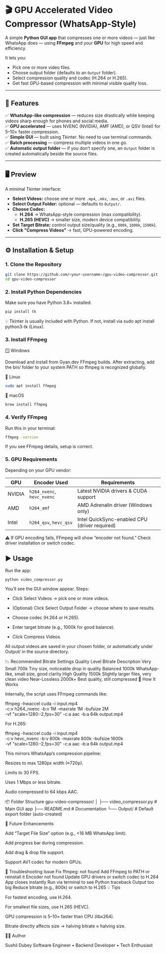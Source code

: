 # 🎬 GPU Accelerated Video Compressor (WhatsApp-Style)

A simple **Python GUI app** that compresses one or more videos — just like WhatsApp does — using **FFmpeg** and your **GPU** for high speed and efficiency.  

It lets you:
- Pick one or more video files.
- Choose output folder (defaults to an `Output` folder).
- Select compression quality and codec (H.264 or H.265).
- Get fast GPU-based compression with minimal visible quality loss.

---

## 🚀 Features

✅ **WhatsApp-like compression** — reduces size drastically while keeping videos sharp enough for phones and social media.  
✅ **GPU accelerated** — uses NVENC (NVIDIA), AMF (AMD), or QSV (Intel) for 5–10× faster compression.  
✅ **Simple GUI** — built using Tkinter. No need to use terminal commands.  
✅ **Batch processing** — compress multiple videos in one go.  
✅ **Automatic output folder** — if you don’t specify one, an `Output` folder is created automatically beside the source files.  

---

## 🖥️ Preview

A minimal Tkinter interface:

- **Select Videos:** choose one or more `.mp4`, `.mkv`, `.mov`, or `.avi` files.  
- **Select Output Folder:** optional — defaults to `Output/`.  
- **Choose Codec:**  
  - **H.264** → WhatsApp-style compression (max compatibility).  
  - **H.265 (HEVC)** → smaller size, modern device compatibility.  
- **Set Target Bitrate:** control output size/quality (e.g., `800k`, `1000k`, `1500k`).  
- **Click "Compress Videos"** → fast, GPU-powered encoding.  

---

## ⚙️ Installation & Setup

### 1. Clone the Repository

```bash
git clone https://github.com/<your-username>/gpu-video-compressor.git
cd gpu-video-compressor
```

### 2. Install Python Dependencies

Make sure you have Python 3.8+ installed.
```bash
pip install tk
```

💡 Tkinter is usually included with Python. If not, install via sudo apt install python3-tk (Linux).

### 3. Install FFmpeg
🪟 Windows

Download and install from Gyan.dev FFmpeg builds.
After extracting, add the bin/ folder to your system PATH so ffmpeg is recognized globally.

🐧 Linux
```bash sudo apt update
sudo apt install ffmpeg
```
🍎 macOS
```bash 
brew install ffmpeg
```

### 4. Verify FFmpeg

Run this in your terminal:
```bash
ffmpeg -version
```

If you see FFmpeg details, setup is correct.

### 5. GPU Requirements

Depending on your GPU vendor:

| GPU    | Encoder Used               | Requirements                                  |
| ------ | -------------------------- | --------------------------------------------- |
| NVIDIA | `h264_nvenc`, `hevc_nvenc` | Latest NVIDIA drivers & CUDA support          |
| AMD    | `h264_amf`                 | AMD Adrenalin driver (Windows only)           |
| Intel  | `h264_qsv`, `hevc_qsv`     | Intel QuickSync-enabled CPU (driver required) |


⚠️ If GPU encoding fails, FFmpeg will show “encoder not found.” Check driver installation or switch codec.

## ▶️ Usage

Run the app:
```bash
python video_compressor.py
```

You’ll see the GUI window appear.
Steps:

- Click Select Videos → pick one or more videos.

- (Optional) Click Select Output Folder → choose where to save results.

- Choose codec (H.264 or H.265).

- Enter target bitrate (e.g., 1000k for good balance).

- Click Compress Videos.

All output videos are saved in your chosen folder, or automatically under Output/ in the source directory.

📉 Recommended Bitrate Settings
Quality Level	Bitrate	Description
Very Small	700k	Tiny size, noticeable drop in quality
Balanced	1000k	WhatsApp-like, small size, good clarity
High Quality	1500k	Slightly larger files, very clean video
Near-Lossless	2000k+	Best quality, still compressed
🧠 How It Works

Internally, the script uses FFmpeg commands like:

ffmpeg -hwaccel cuda -i input.mp4 \
  -c:v h264_nvenc -b:v 1M -maxrate 1M -bufsize 2M \
  -vf "scale=1280:-2,fps=30" -c:a aac -b:a 64k output.mp4


For H.265:

ffmpeg -hwaccel cuda -i input.mp4 \
  -c:v hevc_nvenc -b:v 800k -maxrate 800k -bufsize 1600k \
  -vf "scale=1280:-2,fps=30" -c:a aac -b:a 64k output.mp4


This mirrors WhatsApp’s compression pipeline:

Resizes to max 1280px width (≈720p).

Limits to 30 FPS.

Uses 1 Mbps or less bitrate.

Audio compressed to 64 kbps AAC.

📦 Folder Structure
gpu-video-compressor/
│
├── video_compressor.py     # Main GUI app
├── README.md               # Documentation
└── Output/                 # Default export folder (auto-created)

🧩 Future Enhancements

 Add “Target File Size” option (e.g., <16 MB WhatsApp limit).

 Add progress bar during compression.

 Add drag & drop file support.

 Support AV1 codec for modern GPUs.

🐞 Troubleshooting
Issue	Fix
ffmpeg: not found	Add FFmpeg to PATH or reinstall it
Encoder not found	Update GPU drivers or switch codec to H.264
App closes instantly	Run via terminal to see Python traceback
Output too big	Reduce bitrate (e.g., 800k) or switch to H.265
💡 Tips

For fastest encoding, use H.264.

For smallest file sizes, use H.265 (HEVC).

GPU compression is 5–10× faster than CPU (libx264).

Bitrate directly affects size → halving bitrate ≈ halving size.

🧑‍💻 Author

Sushil Dubey
Software Engineer • Backend Developer • Tech Enthusiast
